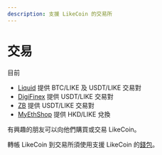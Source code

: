 ```yaml
---
description: 支援 LikeCoin 的交易所
---
```


# 交易

目前

* [Liquid](https://www.liquid.com/) 提供 BTC/LIKE 及 USDT/LIKE 交易對
* [DigiFinex](https://www.digifinex.com/) 提供 USDT/LIKE 交易對
* [ZB](https://www.zb.com/en/) 提供 USDT/LIKE 交易對
* [MyEthShop](https://www.myethshop.com/) 提供 HKD/LIKE 兌換

有興趣的朋友可以向他們購買或交易 LikeCoin。 

轉帳 LikeCoin 到交易所須使用支援 LikeCoin 的[錢包](https://docs.like.co/v/zh/guides/wallet)。



